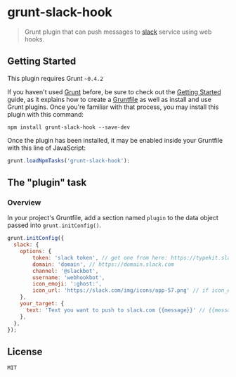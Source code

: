 # grunt-slack-hook

> Grunt plugin that can push messages to [slack](http://slack.com/) service using web hooks.

## Getting Started
This plugin requires Grunt `~0.4.2`

If you haven't used [Grunt](http://gruntjs.com/) before, be sure to check out the [Getting Started](http://gruntjs.com/getting-started) guide, as it explains how to create a [Gruntfile](http://gruntjs.com/sample-gruntfile) as well as install and use Grunt plugins. Once you're familiar with that process, you may install this plugin with this command:

```shell
npm install grunt-slack-hook --save-dev
```

Once the plugin has been installed, it may be enabled inside your Gruntfile with this line of JavaScript:

```js
grunt.loadNpmTasks('grunt-slack-hook');
```

## The "plugin" task

### Overview
In your project's Gruntfile, add a section named `plugin` to the data object passed into `grunt.initConfig()`.

```js
grunt.initConfig({
  slack: {
    options: {
        token: 'slack token', // get one from here: https://typekit.slack.com/services
        domain: 'domain', // https://domain.slack.com
        channel: '@slackbot',
        username: 'webhookbot',
        icon_emoji: ':ghost:',
        icon_url: 'https://slack.com/img/icons/app-57.png' // if icon_emoji not specified
    },
    your_target: {
      text: 'Text you want to push to slack.com {{message}}' // {{message}} can be replaced with --message='some text' option from command line
    },
  },
});
```

## License

    MIT
